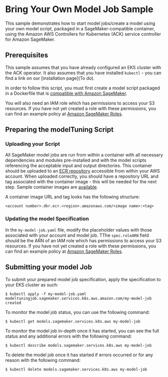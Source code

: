 # Bring Your Own Model Job Sample

This sample demonstrates how to start model jobs/create a model using your own model script, packaged in a SageMaker-compatible container, using the Amazon AWS Controllers for Kubernetes (ACK) service controller for Amazon SageMaker.                     

## Prerequisites

This sample assumes that you have already configured an EKS cluster with the ACK operator. It also assumes that you have installed `kubectl` - you can find a link on our [installation page](To do).

In order to follow this script, you must first create a model script packaged in a Dockerfile that is [compatible with Amazon SageMaker](https://docs.aws.amazon.com/sagemaker/latest/dg/amazon-sagemaker-containers.html). 

You will also need an IAM role which has permissions to access your S3 resources. If you have not yet created a role with these permissions, you can find an example policy at [Amazon SageMaker Roles](https://docs.aws.amazon.com/sagemaker/latest/dg/sagemaker-roles.html#sagemaker-roles-createtrainingjob-perms).

## Preparing the modelTuning Script

### Uploading your Script

All SageMaker model jobs are run from within a container with all necessary dependencies and modules pre-installed and with the model scripts referencing the acceptable input and output directories. This container should be uploaded to an [ECR repository](https://aws.amazon.com/ecr/) accessible from within your AWS account. When uploaded correctly, you should have a repository URL and tag associated with the container image - this will be needed for the next step. Sample container images are [available](https://docs.aws.amazon.com/sagemaker/latest/dg/sagemaker-algo-docker-registry-paths.html).

A container image URL and tag looks has the following structure:
```
<account number>.dkr.ecr.<region>.amazonaws.com/<image name>:<tag>
```

### Updating the model Specification

In the `my-model-job.yaml` file, modify the placeholder values with those associated with your account and model job. TThe `spec.roleARN` field should be the ARN of an IAM role which has permissions to access your S3 resources. If you have not yet created a role with these permissions, you can find an example policy at [Amazon SageMaker Roles](https://docs.aws.amazon.com/sagemaker/latest/dg/sagemaker-roles.html#sagemaker-roles-createmodeltuningjob-perms). 


## Submitting your model Job

To submit your prepared model job specification, apply the specification to your EKS cluster as such:
```
$ kubectl apply -f my-model-job.yaml
modeltuningjob.sagemaker.services.k8s.aws.amazon.com/my-model-job created
```

To monitor the model job status, you can use the following command:
```
$ kubectl get models.sagemaker.services.k8s.aws my-model-job
```

To monitor the model job in-depth once it has started, you can see the full status and any additional errors with the following command:
```
$ kubectl describe models.sagemaker.services.k8s.aws my-model-job
```

To delete the model job once it has started if errors occurred or for any reason with the following command:
```
$ kubectl delete models.sagemaker.services.k8s.aws my-model-job
```
